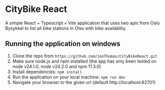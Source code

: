 # CityBike React

A simple React + Typescript + Vite application that uses two apis from Oslo Bysykkel to list all bike stations in Olso with bike availablity.

## Running the application on windows
1. Clone the repo from `https://github.com/JonThomas/CityBikeReact.git`
1. Make sure node.js and npm installed (the app has only been tested on node v24.1.0, node v24.2.0 and npm 11.3.0)
1. Install dependencies: `npm install`
1. Run the application on your local machine: `npm run dev`
1. Navigate your browser to the given url (default http://localhost:62701)